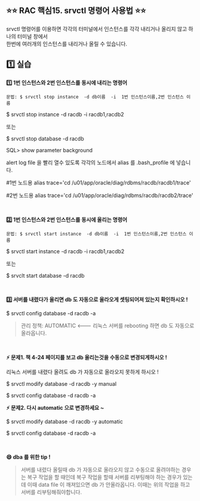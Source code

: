 
## ⭐⭐ RAC 핵심15. srvctl 명령어 사용법  ⭐⭐


 srvctl  명령어를 이용하면 각각의 터미널에서 인스턴스를 각각 내리거나 올리지 않고 하나의 터미널 창에서  
  한번에 여러개의 인스턴스를 내리거나 올릴 수 있습니다.

## **1️⃣ 실습**

**1️⃣  1번 인스턴스와 2번 인스턴스를 동시에 내리는 명령어**

    문법: $ srvctl stop instance  -d db이름  -i  1번 인스턴스이름,2번 인스턴스 이름

$ srvctl  stop  instance  -d  racdb  -i  racdb1,racdb2

또는 

$ srvctl  stop   database  -d  racdb 

SQL> show  parameter  background

alert log file 을 빨리 열수 있도록 각각의 노드에서 alias 를 .bash_profile 에 넣습니다.

#1번 노드용
alias  trace='cd  /u01/app/oracle/diag/rdbms/racdb/racdb1/trace'

#2번 노드용
alias  trace='cd  /u01/app/oracle/diag/rdbms/racdb/racdb2/trace'  

&nbsp;

**2️⃣  1번 인스턴스와 2번 인스턴스를 동시에 올리는 명령어**

    문법: $ srvctl start instance  -d db이름  -i  1번 인스턴스이름,2번 인스턴스 이름

$ srvctl  start  instance  -d  racdb  -i  racdb1,racdb2

 또는

$ srvclt  start  database  -d  racdb  

&nbsp;

**3️⃣ 서버를 내렸다가 올리면 db 도 자동으로 올라오게 셋팅되어져 있는지 확인하시오 !**

$ srvctl  config  database  -d  racdb  -a 

> 관리 정책: AUTOMATIC  <---  리눅스 서버를 rebooting 하면 db 도 자동으로 올라옵니다.

&nbsp;

**⚡ 문제1. 책 4-24 페이지를 보고 db 올리는것을 수동으로 변경되게하시오 !**  

리눅스 서버를 내렸다 올려도 db 가 자동으로 올라오지 못하게 하시오 !

$ srvctl  modify  database  -d  racdb  -y  manual 

$ srvctl  config  database  -d  racdb  -a 

**⚡ 문제2. 다시 automatic 으로 변경하세요 ~**

$ srvctl  modify  database  -d  racdb  -y  automatic

$ srvctl  config  database  -d  racdb  -a  

&nbsp;
&nbsp;


**😄 dba 를 위한 tip !**

>   서버를 내렸다 올릴때 db 가 자동으로 올라오지 않고 수동으로 올려야하는 경우는   복구 작업을 할 때인데 
>   복구 작업을 할때 서버를 리부팅해야 하는 경우가 있는데   이때 data file 이 깨져있으면 db 가 안올라옵니다. 
>   이때는 위의 작업을 하고   서버를 리부팅해줘야합니다.

